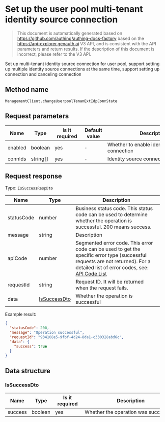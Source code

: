 # Set up the user pool multi-tenant identity source connection

<!--
Warning ⚠️:
Do not modify this document directly,
https://github.com/Authing/authing-docs-factory
Use this project to generate
-->

<LastUpdated />

> This document is automatically generated based on https://github.com/authing/authing-docs-factory based on the https://api-explorer.genauth.ai V3 API, and is consistent with the API parameters and return results. If the description of this document is incorrect, please refer to the V3 API.

Set up multi-tenant identity source connection for user pool, support setting up multiple identity source connections at the same time, support setting up connection and canceling connection

## Method name

`ManagementClient.changeUserpoolTenanExtIdpConnState`

## Request parameters

| Name    | Type     | <div style="width:80px">Is it required</div> | <div style="width:60px">Default value</div> | <div style="width:300px">Description</div>   | <div style="width:200px">Sample value</div> |
| ------- | -------- | -------------------------------------------- | ------------------------------------------- | -------------------------------------------- | ------------------------------------------- |
| enabled | boolean  | yes                                          | -                                           | Whether to enable identity source connection |                                             |
| connIds | string[] | yes                                          | -                                           | Identity source connection ID                |                                             |

## Request response

Type: `IsSuccessRespDto`

| Name       | Type                                     | Description                                                                                                                                                                                                                                                                                                                                              |
| ---------- | ---------------------------------------- | -------------------------------------------------------------------------------------------------------------------------------------------------------------------------------------------------------------------------------------------------------------------------------------------------------------------------------------------------------- |
| statusCode | number                                   | Business status code. This status code can be used to determine whether the operation is successful. 200 means success.                                                                                                                                                                                                                                  |
| message    | string                                   | Description                                                                                                                                                                                                                                                                                                                                              |
| apiCode    | number                                   | Segmented error code. This error code can be used to get the specific error type (successful requests are not returned). For a detailed list of error codes, see: [API Code List](https://api-explorer.genauth.ai/?tag=group/%E5%BC%80%E5%8F%91%E5%87%86%E5%A4%87#tag/%E5%BC%80%E5%8F%91%E5%87%86%E5%A4%87/%E9%94%99%E8%AF%AF%E5%A4%84%E7%90%86/apiCode) |
| requestId  | string                                   | Request ID. It will be returned when the request fails.                                                                                                                                                                                                                                                                                                  |
| data       | <a href="#IsSuccessDto">IsSuccessDto</a> | Whether the operation is successful                                                                                                                                                                                                                                                                                                                      |

Example result:

```json
{
  "statusCode": 200,
  "message": "Operation successful",
  "requestId": "934108e5-9fbf-4d24-8da1-c330328abd6c",
  "data": {
    "success": true
  }
}
```

## Data structure

### <a id="IsSuccessDto"></a> IsSuccessDto

| Name    | Type    | <div style="width:80px">Is it required</div> | <div style="width:300px">Description</div> | <div style="width:200px">Example value</div> |
| ------- | ------- | -------------------------------------------- | ------------------------------------------ | -------------------------------------------- |
| success | boolean | yes                                          | Whether the operation was successful       | `true`                                       |

